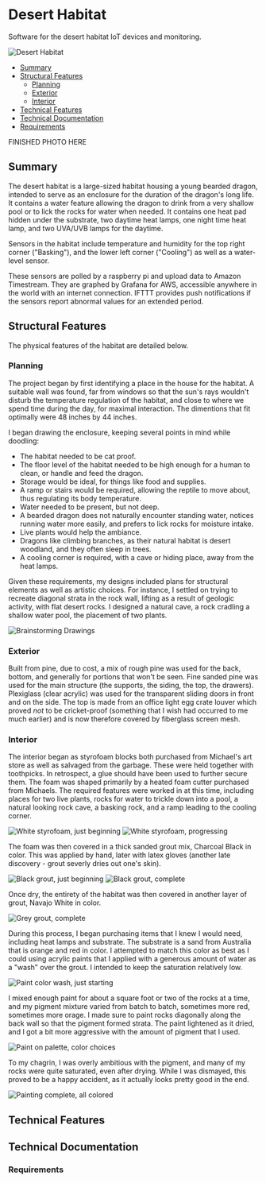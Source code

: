 # Desert Habitat
Software for the desert habitat IoT devices and monitoring.

![](./img/desert_habitat.png "Desert Habitat")

* [Summary](#summary)
* [Structural Features](#structural-features)
  * [Planning](#planning)
  * [Exterior](#exterior)
  * [Interior](#interior)
* [Technical Features](#technical-features)
* [Technical Documentation](#technical-documentation)
* [Requirements](#requirements)

FINISHED PHOTO HERE

## Summary
The desert habitat is a large-sized habitat housing a young bearded dragon, intended to serve as an enclosure for the duration of the dragon's long life. It contains a water feature allowing the dragon to drink from a very shallow pool or to lick the rocks for water when needed.  It contains one heat pad hidden under the substrate, two daytime heat lamps, one night time heat lamp, and two UVA/UVB lamps for the daytime.

Sensors in the habitat include temperature and humidity for the top right corner ("Basking"), and the lower left corner ("Cooling") as well as a water-level sensor.

These sensors are polled by a raspberry pi and upload data to Amazon Timestream. They are graphed by Grafana for AWS, accessible anywhere in the world with an internet connection. IFTTT provides push notifications if the sensors report abnormal values for an extended period.

## Structural Features
The physical features of the habitat are detailed below.

### Planning

The project began by first identifying a place in the house for the habitat. A suitable wall was found, far from windows so that the sun's rays wouldn't disturb the temperature regulation of the habitat, and close to where we spend time during the day, for maximal interaction. The dimentions that fit optimally were 48 inches by 44 inches.

I began drawing the enclosure, keeping several points in mind while doodling:
- The habitat needed to be cat proof.
- The floor level of the habitat needed to be high enough for a human to clean, or handle and feed the dragon.
- Storage would be ideal, for things like food and supplies.
- A ramp or stairs would be required, allowing the reptile to move about, thus regulating its body temperature.
- Water needed to be present, but not deep.
- A bearded dragon does not naturally encounter standing water, notices running water more easily, and prefers to lick rocks for moisture intake.
- Live plants would help the ambiance.
- Dragons like climbing branches, as their natural habitat is desert woodland, and they often sleep in trees.
- A cooling corner is required, with a cave or hiding place, away from the heat lamps.

Given these requirements, my designs included plans for structural elements as well as artistic choices. For instance, I settled on trying to recreate diagonal strata in the rock wall, lifting as a result of geologic activity, with flat desert rocks. I designed a natural cave, a rock cradling a shallow water pool, the placement of two plants.

![](./img/drawings.jpg "Brainstorming Drawings")

### Exterior

Built from pine, due to cost, a mix of rough pine was used for the back, bottom, and generally for portions that won't be seen. Fine sanded pine was used for the main structure (the supports, the siding, the top, the drawers).  Plexiglass (clear acrylic) was used for the transparent sliding doors in front and on the side.  The top is made from an office light egg crate louver which proved _not_ to be cricket-proof (something that I wish had occurred to me much earlier) and is now therefore covered by fiberglass screen mesh.

### Interior

The interior began as styrofoam blocks both purchased from Michael's art store as well as salvaged from the garbage. These were held together with toothpicks. In retrospect, a glue should have been used to further secure them. The foam was shaped primarily by a heated foam cutter purchased from Michaels. The required features were worked in at this time, including places for two live plants, rocks for water to trickle down into a pool, a natural looking rock cave, a basking rock, and a ramp leading to the cooling corner.

![](./img/only_foam01.jpg "White styrofoam, just beginning")  ![](./img/only_foam02.jpg "White styrofoam, progressing")

The foam was then covered in a thick sanded grout mix, Charcoal Black in color. This was applied by hand, later with latex gloves (another late discovery - grout severly dries out one's skin).

![](./img/half_black.jpg "Black grout, just beginning")  ![](./img/all_black.jpg "Black grout, complete")

Once dry, the entirety of the habitat was then covered in another layer of grout, Navajo White in color.

![](./img/all_grey.jpg "Grey grout, complete")

During this process, I began purchasing items that I knew I would need, including heat lamps and substrate. The substrate is a sand from Australia that is orange and red in color. I attempted to match this color as best as I could using acrylic paints that I applied with a generous amount of water as a "wash" over the grout. I intended to keep the saturation relatively low.

![](./img/paint_ip.jpg "Paint color wash, just starting")

I mixed enough paint for about a square foot or two of the rocks at a time, and my pigment mixture varied from batch to batch, sometimes more red, sometimes more orage. I made sure to paint rocks diagonally along the back wall so that the pigment formed strata. The paint lightened as it dried, and I got a bit more aggressive with the amount of pigment that I used.

![](./img/paint_palette.jpg "Paint on palette, color choices")

To my chagrin, I was overly ambitious with the pigment, and many of my rocks were quite saturated, even after drying.  While I was dismayed, this proved to be a happy accident, as it actually looks pretty good in the end.

![](./img/color_done.jpg "Painting complete, all colored")

## Technical Features

## Technical Documentation

### Requirements
